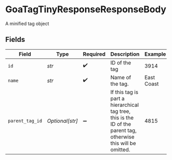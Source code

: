 # GoaTagTinyResponseResponseBody

A minified tag object


## Fields

| Field                                                                                                          | Type                                                                                                           | Required                                                                                                       | Description                                                                                                    | Example                                                                                                        |
| -------------------------------------------------------------------------------------------------------------- | -------------------------------------------------------------------------------------------------------------- | -------------------------------------------------------------------------------------------------------------- | -------------------------------------------------------------------------------------------------------------- | -------------------------------------------------------------------------------------------------------------- |
| `id`                                                                                                           | *str*                                                                                                          | :heavy_check_mark:                                                                                             | ID of the tag                                                                                                  | 3914                                                                                                           |
| `name`                                                                                                         | *str*                                                                                                          | :heavy_check_mark:                                                                                             | Name of the tag.                                                                                               | East Coast                                                                                                     |
| `parent_tag_id`                                                                                                | *Optional[str]*                                                                                                | :heavy_minus_sign:                                                                                             | If this tag is part a hierarchical tag tree, this is the ID of the parent tag, otherwise this will be omitted. | 4815                                                                                                           |
